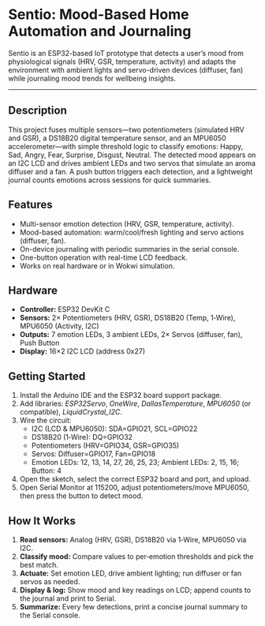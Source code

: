 <h1>Sentio: Mood-Based Home Automation and Journaling</h1>

<p>
Sentio is an ESP32-based IoT prototype that detects a user’s mood from physiological signals
(HRV, GSR, temperature, activity) and adapts the environment with ambient lights and servo-driven
devices (diffuser, fan) while journaling mood trends for wellbeing insights.
</p>

<hr />

<h2>Description</h2>
<p>
This project fuses multiple sensors—two potentiometers (simulated HRV and GSR), a DS18B20 digital
temperature sensor, and an MPU6050 accelerometer—with simple threshold logic to classify emotions:
Happy, Sad, Angry, Fear, Surprise, Disgust, Neutral. The detected mood appears on an I2C LCD and
drives ambient LEDs and two servos that simulate an aroma diffuser and a fan. A push button triggers
each detection, and a lightweight journal counts emotions across sessions for quick summaries.
</p>

<h2>Features</h2>
<ul>
  <li>Multi-sensor emotion detection (HRV, GSR, temperature, activity).</li>
  <li>Mood-based automation: warm/cool/fresh lighting and servo actions (diffuser, fan).</li>
  <li>On-device journaling with periodic summaries in the serial console.</li>
  <li>One-button operation with real-time LCD feedback.</li>
  <li>Works on real hardware or in Wokwi simulation.</li>
</ul>

<h2>Hardware</h2>
<ul>
  <li><strong>Controller:</strong> ESP32 DevKit C</li>
  <li><strong>Sensors:</strong> 2× Potentiometers (HRV, GSR), DS18B20 (Temp, 1‑Wire), MPU6050 (Activity, I2C)</li>
  <li><strong>Outputs:</strong> 7 emotion LEDs, 3 ambient LEDs, 2× Servos (diffuser, fan), Push Button</li>
  <li><strong>Display:</strong> 16×2 I2C LCD (address 0x27)</li>
</ul>

<h2>Getting Started</h2>
<ol>
  <li>Install the Arduino IDE and the ESP32 board support package.</li>
  <li>Add libraries: <em>ESP32Servo</em>, <em>OneWire</em>, <em>DallasTemperature</em>, <em>MPU6050</em> (or compatible), <em>LiquidCrystal_I2C</em>.</li>
  <li>Wire the circuit:
    <ul>
      <li>I2C (LCD &amp; MPU6050): SDA=GPIO21, SCL=GPIO22</li>
      <li>DS18B20 (1‑Wire): DQ=GPIO32</li>
      <li>Potentiometers (HRV=GPIO34, GSR=GPIO35)</li>
      <li>Servos: Diffuser=GPIO17, Fan=GPIO18</li>
      <li>Emotion LEDs: 12, 13, 14, 27, 26, 25, 23; Ambient LEDs: 2, 15, 16; Button: 4</li>
    </ul>
  </li>
  <li>Open the sketch, select the correct ESP32 board and port, and upload.</li>
  <li>Open Serial Monitor at 115200, adjust potentiometers/move MPU6050, then press the button to detect mood.</li>
</ol>

<h2>How It Works</h2>
<ol>
  <li><strong>Read sensors:</strong> Analog (HRV, GSR), DS18B20 via 1‑Wire, MPU6050 via I2C.</li>
  <li><strong>Classify mood:</strong> Compare values to per‑emotion thresholds and pick the best match.</li>
  <li><strong>Actuate:</strong> Set emotion LED, drive ambient lighting; run diffuser or fan servos as needed.</li>
  <li><strong>Display &amp; log:</strong> Show mood and key readings on LCD; append counts to the journal and print to Serial.</li>
  <li><strong>Summarize:</strong> Every few detections, print a concise journal summary to the Serial console.</li>
</ol>
